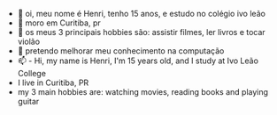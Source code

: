 - 👋 oi, meu nome é Henri, tenho 15 anos, e estudo no colégio ivo leão 
- 👀 moro em Curitiba, pr
- 🌱 os meus 3 principais hobbies são: assistir filmes, ler livros e tocar violão 
- 💞️ pretendo melhorar meu conhecimento na computação 
- 📫 - Hi, my name is Henri, I'm 15 years old, and I study at Ivo Leão College
- I live in Curitiba, PR
- my 3 main hobbies are: watching movies, reading books and playing guitar

<!---
Henrixcosta/Henrixcosta is a ✨ special ✨ repository because its `README.md` (this file) appears on your GitHub profile.
You can click the Preview link to take a look at your changes.
--->
